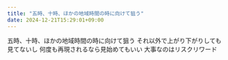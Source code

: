 ```yaml
---
title: "五時、十時、ほかの地域時間の時に向けて狙う"
date: 2024-12-21T15:29:01+09:00
---
```

五時、十時、ほかの地域時間の時に向けて狙う
それ以外で上がり下がりしても見てないし
何度も再現されるなら見始めてもいい
大事なのはリスクリワード
